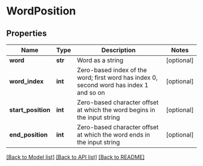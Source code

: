 # WordPosition

## Properties
Name | Type | Description | Notes
------------ | ------------- | ------------- | -------------
**word** | **str** | Word as a string | [optional] 
**word_index** | **int** | Zero-based index of the word; first word has index 0, second word has index 1 and so on | [optional] 
**start_position** | **int** | Zero-based character offset at which the word begins in the input string | [optional] 
**end_position** | **int** | Zero-based character offset at which the word ends in the input string | [optional] 

[[Back to Model list]](../README.md#documentation-for-models) [[Back to API list]](../README.md#documentation-for-api-endpoints) [[Back to README]](../README.md)


